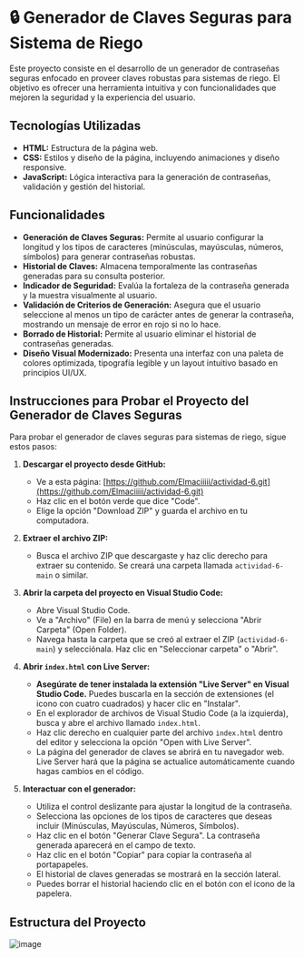 # 🔒 Generador de Claves Seguras para Sistema de Riego

Este proyecto consiste en el desarrollo de un generador de contraseñas seguras enfocado en proveer claves robustas para sistemas de riego. El objetivo es ofrecer una herramienta intuitiva y con funcionalidades que mejoren la seguridad y la experiencia del usuario.

## Tecnologías Utilizadas

* **HTML:** Estructura de la página web.
* **CSS:** Estilos y diseño de la página, incluyendo animaciones y diseño responsive.
* **JavaScript:** Lógica interactiva para la generación de contraseñas, validación y gestión del historial.

## Funcionalidades

- **Generación de Claves Seguras:** Permite al usuario configurar la longitud y los tipos de caracteres (minúsculas, mayúsculas, números, símbolos) para generar contraseñas robustas.
- **Historial de Claves:** Almacena temporalmente las contraseñas generadas para su consulta posterior.
- **Indicador de Seguridad:** Evalúa la fortaleza de la contraseña generada y la muestra visualmente al usuario.
- **Validación de Criterios de Generación:** Asegura que el usuario seleccione al menos un tipo de carácter antes de generar la contraseña, mostrando un mensaje de error en rojo si no lo hace.
- **Borrado de Historial:** Permite al usuario eliminar el historial de contraseñas generadas.
- **Diseño Visual Modernizado:** Presenta una interfaz con una paleta de colores optimizada, tipografía legible y un layout intuitivo basado en principios UI/UX.

## Instrucciones para Probar el Proyecto del Generador de Claves Seguras

Para probar el generador de claves seguras para sistemas de riego, sigue estos pasos:

1. **Descargar el proyecto desde GitHub:**
   * Ve a esta página: [https://github.com/Elmaciiiii/actividad-6.git](https://github.com/Elmaciiiii/actividad-6.git)
   * Haz clic en el botón verde que dice "Code".
   * Elige la opción "Download ZIP" y guarda el archivo en tu computadora.

2. **Extraer el archivo ZIP:**
   * Busca el archivo ZIP que descargaste y haz clic derecho para extraer su contenido. Se creará una carpeta llamada `actividad-6-main` o similar.

3. **Abrir la carpeta del proyecto en Visual Studio Code:**
   * Abre Visual Studio Code.
   * Ve a "Archivo" (File) en la barra de menú y selecciona "Abrir Carpeta" (Open Folder).
   * Navega hasta la carpeta que se creó al extraer el ZIP (`actividad-6-main`) y selecciónala. Haz clic en "Seleccionar carpeta" o "Abrir".

4. **Abrir `index.html` con Live Server:**
   * **Asegúrate de tener instalada la extensión "Live Server" en Visual Studio Code.** Puedes buscarla en la sección de extensiones (el icono con cuatro cuadrados) y hacer clic en "Instalar".
   * En el explorador de archivos de Visual Studio Code (a la izquierda), busca y abre el archivo llamado `index.html`.
   * Haz clic derecho en cualquier parte del archivo `index.html` dentro del editor y selecciona la opción "Open with Live Server".
   * La página del generador de claves se abrirá en tu navegador web. Live Server hará que la página se actualice automáticamente cuando hagas cambios en el código.

5. **Interactuar con el generador:**
   * Utiliza el control deslizante para ajustar la longitud de la contraseña.
   * Selecciona las opciones de los tipos de caracteres que deseas incluir (Minúsculas, Mayúsculas, Números, Símbolos).
   * Haz clic en el botón "Generar Clave Segura". La contraseña generada aparecerá en el campo de texto.
   * Haz clic en el botón "Copiar" para copiar la contraseña al portapapeles. 
   * El historial de claves generadas se mostrará en la sección lateral.
   * Puedes borrar el historial haciendo clic en el botón con el icono de la papelera.


## Estructura del Proyecto
![image](https://github.com/user-attachments/assets/437005bc-722a-4cab-99e1-c65e256b8a40)
